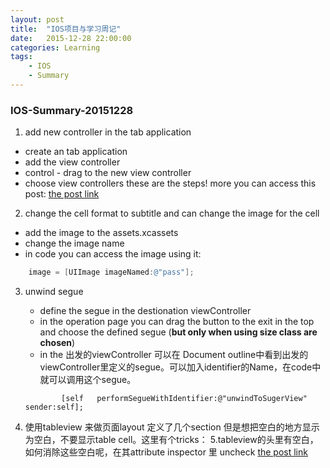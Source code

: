 ```yaml
---
layout: post
title:  "IOS项目与学习周记"
date:   2015-12-28 22:00:00
categories: Learning
tags:
    - IOS
    - Summary
---
```

### IOS-Summary-20151228
1. add new controller in the tab application
- create an tab application
- add the view controller
- control - drag to the new view controller
- choose view controllers
these are the steps! more you can access this post:
[the post link](http://codewithchris.com/ios-tab-bar-app/)

2. change the cell format to subtitle and can change the image for the cell
- add the image to the assets.xcassets
- change the image name
- in code you can access the image using it:
```objectivec
	image = [UIImage imageNamed:@"pass"];
```

3. unwind segue
	- define the segue in the destionation viewController
	- in the operation page you can drag the button to the exit in the top and choose the defined segue (**but only when using size class are chosen**)
	- in the 出发的viewController 可以在 Document outline中看到出发的viewController里定义的segue。可以加入identifier的Name，在code中就可以调用这个segue。
	```
			[self 	performSegueWithIdentifier:@"unwindToSugerView" sender:self];
	```

4. 使用tableview 来做页面layout 定义了几个section 但是想把空白的地方显示为空白，不要显示table cell。这里有个tricks：
5.tableview的头里有空白，如何消除这些空白呢，在其attribute inspector 里 uncheck [the post link](http://stackoverflow.com/questions/27827315/empty-white-space-above-uitableview-inside-a-uiview)
